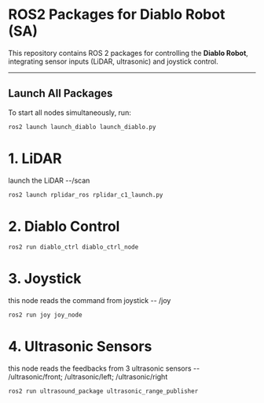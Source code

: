 # **ROS2 Packages for Diablo Robot (SA)**  

This repository contains ROS 2 packages for controlling the **Diablo Robot**, integrating sensor inputs (LiDAR, ultrasonic) and joystick control.  

---

## **Launch All Packages**  
To start all nodes simultaneously, run:  
```bash
ros2 launch launch_diablo launch_diablo.py
```

# 1. LiDAR 
launch the LiDAR --/scan
```bash
ros2 launch rplidar_ros rplidar_c1_launch.py  
```
# 2. Diablo Control 
```bash
ros2 run diablo_ctrl diablo_ctrl_node  
```
# 3. Joystick  
this node reads the command from joystick -- /joy
```bash
ros2 run joy joy_node  
```
# 4. Ultrasonic Sensors  
this node reads the feedbacks from 3 ultrasonic sensors -- /ultrasonic/front; /ultrasonic/left; /ultrasonic/right
```bash
ros2 run ultrasound_package ultrasonic_range_publisher  
```
